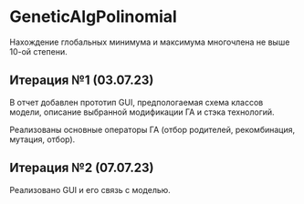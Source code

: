 # GeneticAlgPolinomial
Нахождение глобальных минимума и максимума многочлена не выше 10-ой степени.

## Итерация №1 (03.07.23)

В отчет добавлен прототип GUI, предпологаемая схема классов модели, описание выбранной модификации ГА и стэка технологий.

Реализованы основные операторы ГА (отбор родителей, рекомбинация, мутация, отбор).

## Итерация №2 (07.07.23)

Реализовано GUI и его связь с моделью. 